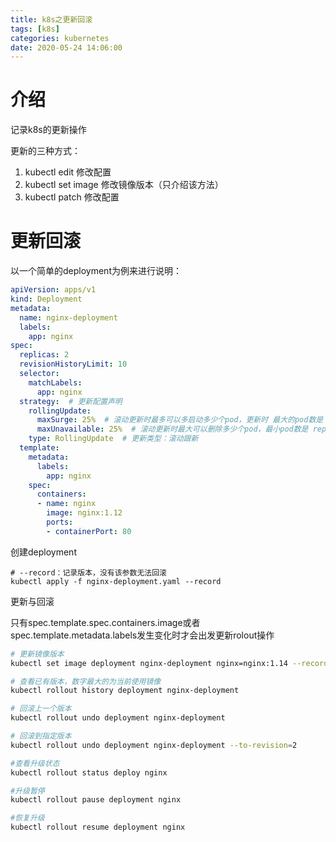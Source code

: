 ```yaml
---
title: k8s之更新回滚
tags: [k8s]
categories: kubernetes
date: 2020-05-24 14:06:00
---
```


# 介绍

记录k8s的更新操作

更新的三种方式：

1. kubectl edit 修改配置
2. kubectl set image 修改镜像版本（只介绍该方法）
3. kubectl patch 修改配置

# 更新回滚

以一个简单的deployment为例来进行说明：

```yaml
apiVersion: apps/v1
kind: Deployment
metadata:
  name: nginx-deployment
  labels:
    app: nginx
spec:
  replicas: 2
  revisionHistoryLimit: 10
  selector:
    matchLabels:
      app: nginx
  strategy:  # 更新配置声明
    rollingUpdate:
      maxSurge: 25%  # 滚动更新时最多可以多启动多少个pod，更新时 最大的pod数是 replicas+ maxSurge = 5+1 =6，最大的个数是6，可以设置整数或百分比。
      maxUnavailable: 25%  # 滚动更新时最大可以删除多少个pod，最小pod数是 replicas - maxUnavailable = 5-0 = 5,最小pod数是5，所以只能先启动一个pod，再删除一个pod，可以设置整数或百分比。
    type: RollingUpdate  # 更新类型：滚动跟新
  template:
    metadata:
      labels:
        app: nginx
    spec:
      containers:
      - name: nginx
        image: nginx:1.12
        ports:
        - containerPort: 80
```

创建deployment

```shell
# --record：记录版本，没有该参数无法回滚
kubectl apply -f nginx-deployment.yaml --record
```

更新与回滚

只有spec.template.spec.containers.image或者spec.template.metadata.labels发生变化时才会出发更新rolout操作

```bash
# 更新镜像版本
kubectl set image deployment nginx-deployment nginx=nginx:1.14 --record

# 查看已有版本，数字最大的为当前使用镜像
kubectl rollout history deployment nginx-deployment

# 回滚上一个版本 
kubectl rollout undo deployment nginx-deployment

# 回滚到指定版本
kubectl rollout undo deployment nginx-deployment --to-revision=2

#查看升级状态
kubectl rollout status deploy nginx 

#升级暂停
kubectl rollout pause deployment nginx 

#恢复升级
kubectl rollout resume deployment nginx 
```



